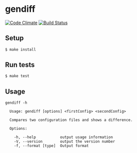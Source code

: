 # gendiff

[![Code Climate](https://codeclimate.com/github/vladpurga/project-lvl1-s272/badges/gpa.svg)](https://codeclimate.com/github/vladpurga/project-lvl1-s272)
[![Build Status](https://travis-ci.org/vladpurga/project-lvl1-s272.svg?branch=master)](https://travis-ci.org/vladpurga/project-lvl1-s272)


## Setup

```sh
$ make install
```

## Run tests

```sh
$ make test
```

## Usage
```
gendiff -h

  Usage: gendiff [options] <firstConfig> <secondConfig>

  Compares two configuration files and shows a difference.

  Options:

    -h, --help           output usage information
    -V, --version        output the version number
    -f, --format [type]  Output format
```
